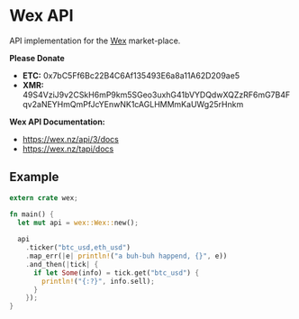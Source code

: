 # Wex API

API implementation for the [Wex](https://wex.nz/) market-place.

**Please Donate**

+ **ETC:** 0x7bC5Ff6Bc22B4C6Af135493E6a8a11A62D209ae5
+ **XMR:** 49S4VziJ9v2CSkH6mP9km5SGeo3uxhG41bVYDQdwXQZzRF6mG7B4Fqv2aNEYHmQmPfJcYEnwNK1cAGLHMMmKaUWg25rHnkm

**Wex API Documentation:**
+ https://wex.nz/api/3/docs
+ https://wex.nz/tapi/docs


## Example

```rust
extern crate wex;

fn main() {
  let mut api = wex::Wex::new();
  
  api
    .ticker("btc_usd,eth_usd")
    .map_err(|e| println!("a buh-buh happend, {}", e))
    .and_then(|tick| {
      if let Some(info) = tick.get("btc_usd") {
        println!("{:?}", info.sell);
      }
    });
}
```
